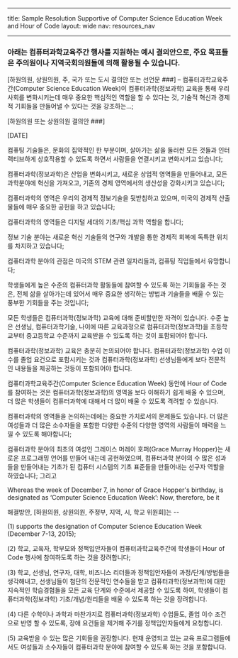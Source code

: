 * * *

title: Sample Resolution Supportive of Computer Science Education Week and Hour of Code layout: wide nav: resources_nav

* * *

### 아래는 컴퓨터과학교육주간 행사를 지원하는 예시 결의안으로, 주요 목표들은 주의원이나 지역국회의원들에 의해 활용될 수 있습니다.

  
[하원의원, 상원의원, 주, 국가 또는 도시 결의안 또는 선언문 ###] – 컴퓨터과학교육주간(Computer Science Education Week)이 컴퓨터과학(정보과학) 교육을 통해 우리 사회를 변화시키는데 매우 중요한 핵심적인 역할을 할 수 있다는 것, 기술적 혁신과 경제적 기회들을 만들어낼 수 있다는 것을 강조하는...;

[하원의원 또는 상원의원 결의안 ###]

[DATE]

컴퓨팅 기술들은, 문화의 집약적인 한 부분이며, 살아가는 삶을 둘러싼 모든 것들과 인터랙티브하게 상호작용할 수 있도록 하면서 사람들을 연결시키고 변화시키고 있습니다;

컴퓨터과학(정보과학)은 산업을 변화시키고, 새로운 상업적 영역들을 만들어내고, 모든 과학분야에 혁신을 가져오고, 기존의 경제 영역에서의 생산성을 강화시키고 있습니다;

컴퓨터과학의 영역은 우리의 경제적 정보기술을 뒷받침하고 있으며, 미국의 경제적 산출물들에 매우 중요한 공헌을 하고 있습니다;

컴퓨터과학의 영역들은 디지털 세대의 기초/핵심 과학 역할을 합니다;

정보 기술 분야는 새로운 혁신 기술들의 연구와 개발을 통한 경제적 회복에 독특한 위치를 차지하고 있습니다;

컴퓨터과학 분야의 관점은 미국의 STEM 관련 일자리들과, 컴퓨팅 직업들에서 유망합니다;

학생들에게 높은 수준의 컴퓨터과학 활동들에 참여할 수 있도록 하는 기회들을 주는 것은, 전체 삶을 살아가는데 있어서 매우 중요한 생각하는 방법과 기술들을 배울 수 있는 풍부한 기회들을 주는 것입니다;

모든 학생들은 컴퓨터과학(정보과학) 교육에 대해 준비할만한 자격이 있습니다. 수준 높은 선생님, 컴퓨터과학기술, 나이에 따른 교육과정으로 컴퓨터과학(정보과학)을 초등학교부터 중고등학교 수준까지 교육받을 수 있도록 하는 것이 포함되어야 합니다.

컴퓨터과학(정보과학) 교육은 충분히 논의되어야 합니다. 컴퓨터과학(정보과학) 수업 이수를 졸업 요건으로 포함시키는 것과 컴퓨터과학(정보과학) 선생님들에게 보다 전문적인 내용들을 제공하는 것등이 포함되어야 합니다.

컴퓨터과학교육주간(Computer Science Education Week) 동안에 Hour of Code를 참여하는 것은 컴퓨터과학(정보과학)의 영역을 보다 이해하기 쉽게 배울 수 있으며, 더 많은 학생들이 컴퓨터과학에 대해서 더 많이 배울 수 있도록 격려할 수 있습니다.

컴퓨터과학의 영역들을 논의하는데에는 중요한 가치로서의 문제들도 있습니다. 더 많은 여성들과 더 많은 소수자들을 포함한 다양한 수준의 다양한 영역의 사람들이 매력을 느낄 수 있도록 해야합니다;

컴퓨터과학 분야의 최초의 여성인 그레이스 머레이 호퍼(Grace Murray Hopper)는 새로운 프로그래밍 언어를 만들어 내는데 공헌하였으며, 컴퓨터과학 분야의 수 많은 성과들을 만들어내는 기초가 된 컴퓨터 시스템의 기초 표준들을 만들어내는 선구자 역할을 하였습니다; 그리고

Whereas the week of December 7, in honor of Grace Hopper's birthday, is designated as ‘Computer Science Education Week’: Now, therefore, be it

해결방안, [하원의원, 상원의원, 주정부, 지역, 시, 학교 위원회]는 --

(1) supports the designation of Computer Science Education Week (December 7-13, 2015);

(2) 학교, 교육자, 학부모와 정책입안자들이 컴퓨터과학교육주간에 학생들이 Hour of Code 행사에 참여하도록 하는 것을 장려합니다;

(3) 학교, 선생님, 연구자, 대학, 비즈니스 리더들과 정책입안자들이 과정/단계/방법들을 생각해내고, 선생님들이 첨단의 전문적인 연수들을 받고 컴퓨터과학(정보과학)에 대한 지속적인 학습경험들을 모든 교육 단계와 수준에서 제공할 수 있도록 하여, 학생들이 컴퓨터과학(정보과학) 기초/개념/원리들을 배울 수 있도록 하는 것을 장려합니다.

(4) 다른 수학이나 과학과 마찬가지로 컴퓨터과학(정보과학) 수업들도, 졸업 이수 조건으로 반영 할 수 있도록, 장애 요건들을 제거해 주기를 정책입안자들에게 요청합니다.

(5) 교육받을 수 있는 많은 기회들을 권장합니다. 현재 운영되고 있는 교육 프로그램들에서도 여성들과 소수자들이 컴퓨터과학 분야에 참여할 수 있도록 하는 것을 포함합니다.